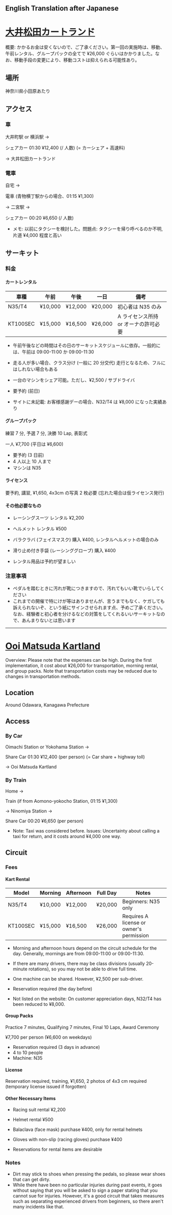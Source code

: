 English Translation after Japanese
---
# [大井松田カートランド](https://www.kartland.co.jp/)

概要: かかるお金は安くないので、ご了承ください。第一回の実施時は、移動、午前レンタル、グループパックの全てで ¥26,000 ぐらいはかかりました。なお、移動手段の変更により、移動コストは抑えられる可能性あり。

## 場所
神奈川県小田原あたり

## アクセス
### 車
大井町駅 or 横浜駅 ->

シェアカー 01:30 ¥12,400 (/ 人数) (= カーシェア + 高速料)

-> 大井松田カートランド

### 電車
自宅 ->

電車 (青物横丁駅からの場合、01:15 ¥1,300)

-> 二宮駅 ->

シェアカー 00:20 ¥6,650 (/ 人数)

- メモ: 以前にタクシーを検討した。問題点: タクシーを帰り呼べるのか不明, 片道 ¥4,000 程度と高い

## サーキット
### 料金
#### カートレンタル
| 車種     | 午前    | 午後    | 一日    | 備考                                 |
|----------|---------|---------|---------|--------------------------------------|
| N35/T4   | ¥10,000 | ¥12,000 | ¥20,000 | 初心者は N35 のみ                    |
| KT100SEC | ¥15,000 | ¥16,500 | ¥26,000 | A ライセンス所持 or オーナの許可必要 |

- 午前午後などの時間はその日のサーキットスケジュールに依存。一般的には、午前は 09:00-11:00 か 09:00-11:30
- 走る人が多い場合、クラス分け (一般に 20 分交代) 走行となるため、フルにはしれない場合もある
- 一台のマシンをシェア可能。ただし、¥2,500 / サブドライバ
- 要予約 (前日)

- サイトに未記載: お客様感謝デーの場合、N32/T4 は ¥8,000 になった実績あり

#### グループパック
練習 7 分, 予選 7 分, 決勝 10 Lap, 表彰式

一人 ¥7,700 (平日は ¥6,600)

- 要予約 (3 日前)
- 4 人以上 10 人まで
- マシンは N35

#### ライセンス
要予約, 講習, ¥1,650, 4x3cm の写真 2 枚必要 (忘れた場合は仮ライセンス発行)

#### その他必要なもの
- レーシングスーツ レンタル ¥2,200
- ヘルメット レンタル ¥500
- バラクラバ (フェイスマスク) 購入 ¥400, レンタルヘルメットの場合のみ
- 滑り止め付き手袋 (レーシンググローブ) 購入 ¥400

- レンタル用品は予約が望ましい

### 注意事項
- ペダルを踏むときに汚れが靴につきますので、汚れてもいい靴でいらしてください
- これまでの開催で特にけが等はありませんが、言うまでもなく、ケガしても訴えられないぞ、という紙にサインさせられます点、予めご了承ください。なお、経験者と初心者を分けるなどの対策をしてくれるいいサーキットなので、あんまりないとは思います

---

# [Ooi Matsuda Kartland](https://www.kartland.co.jp/)

Overview: Please note that the expenses can be high. During the first implementation, it cost about ¥26,000 for transportation, morning rental, and group packs. Note that transportation costs may be reduced due to changes in transportation methods.

## Location
Around Odawara, Kanagawa Prefecture

## Access
### By Car
Oimachi Station or Yokohama Station ->

Share Car 01:30 ¥12,400 (per person) (= Car share + highway toll)

-> Ooi Matsuda Kartland

### By Train
Home ->

Train (if from Aomono-yokocho Station, 01:15 ¥1,300)

-> Ninomiya Station ->

Share Car 00:20 ¥6,650 (per person)

- Note: Taxi was considered before. Issues: Uncertainty about calling a taxi for return, and it costs around ¥4,000 one way.

## Circuit
### Fees
#### Kart Rental
| Model     | Morning  | Afternoon | Full Day | Notes                                 |
|-----------|----------|-----------|----------|--------------------------------------|
| N35/T4    | ¥10,000  | ¥12,000   | ¥20,000  | Beginners: N35 only                    |
| KT100SEC  | ¥15,000  | ¥16,500   | ¥26,000  | Requires A license or owner's permission |

- Morning and afternoon hours depend on the circuit schedule for the day. Generally, mornings are from 09:00-11:00 or 09:00-11:30.
- If there are many drivers, there may be class divisions (usually 20-minute rotations), so you may not be able to drive full time.
- One machine can be shared. However, ¥2,500 per sub-driver.
- Reservation required (the day before)

- Not listed on the website: On customer appreciation days, N32/T4 has been reduced to ¥8,000.

#### Group Packs
Practice 7 minutes, Qualifying 7 minutes, Final 10 Laps, Award Ceremony

¥7,700 per person (¥6,600 on weekdays)

- Reservation required (3 days in advance)
- 4 to 10 people
- Machine: N35

#### License
Reservation required, training, ¥1,650, 2 photos of 4x3 cm required (temporary license issued if forgotten)

#### Other Necessary Items
- Racing suit rental ¥2,200
- Helmet rental ¥500
- Balaclava (face mask) purchase ¥400, only for rental helmets
- Gloves with non-slip (racing gloves) purchase ¥400

- Reservations for rental items are desirable

### Notes
- Dirt may stick to shoes when pressing the pedals, so please wear shoes that can get dirty.
- While there have been no particular injuries during past events, it goes without saying that you will be asked to sign a paper stating that you cannot sue for injuries. However, it's a good circuit that takes measures such as separating experienced drivers from beginners, so there aren't many incidents like that.
